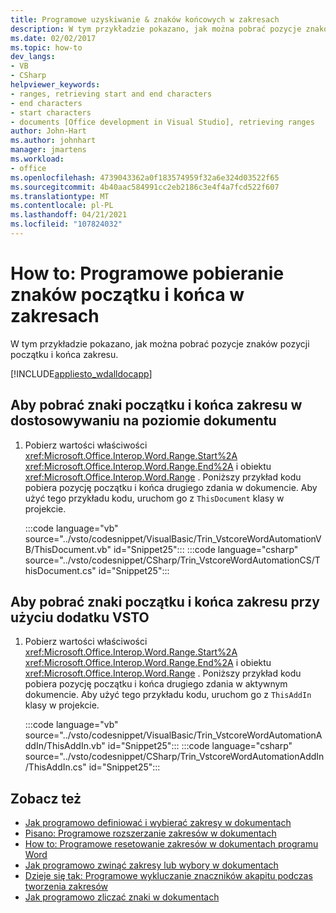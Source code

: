 ```yaml
---
title: Programowe uzyskiwanie & znaków końcowych w zakresach
description: W tym przykładzie pokazano, jak można pobrać pozycje znaków pozycji początku i końca zakresu.
ms.date: 02/02/2017
ms.topic: how-to
dev_langs:
- VB
- CSharp
helpviewer_keywords:
- ranges, retrieving start and end characters
- end characters
- start characters
- documents [Office development in Visual Studio], retrieving ranges
author: John-Hart
ms.author: johnhart
manager: jmartens
ms.workload:
- office
ms.openlocfilehash: 4739043362a0f183574959f32a6e324d03522f65
ms.sourcegitcommit: 4b40aac584991cc2eb2186c3e4f4a7fcd522f607
ms.translationtype: MT
ms.contentlocale: pl-PL
ms.lasthandoff: 04/21/2021
ms.locfileid: "107824032"
---
```

# <a name="how-to-programmatically-retrieve-start-and-end-characters-in-ranges"></a>How to: Programowe pobieranie znaków początku i końca w zakresach
  W tym przykładzie pokazano, jak można pobrać pozycje znaków pozycji początku i końca zakresu.

 [!INCLUDE[appliesto_wdalldocapp](../vsto/includes/appliesto-wdalldocapp-md.md)]

## <a name="to-retrieve-start-and-end-characters-of-a-range-in-a-document-level-customization"></a>Aby pobrać znaki początku i końca zakresu w dostosowywaniu na poziomie dokumentu

1. Pobierz wartości właściwości <xref:Microsoft.Office.Interop.Word.Range.Start%2A> <xref:Microsoft.Office.Interop.Word.Range.End%2A> i obiektu <xref:Microsoft.Office.Interop.Word.Range> . Poniższy przykład kodu pobiera pozycję początku i końca drugiego zdania w dokumencie. Aby użyć tego przykładu kodu, uruchom go z `ThisDocument` klasy w projekcie.

     :::code language="vb" source="../vsto/codesnippet/VisualBasic/Trin_VstcoreWordAutomationVB/ThisDocument.vb" id="Snippet25":::
     :::code language="csharp" source="../vsto/codesnippet/CSharp/Trin_VstcoreWordAutomationCS/ThisDocument.cs" id="Snippet25":::

## <a name="to-retrieve-start-and-end-characters-of-a-range-by-using-a-vsto-add-in"></a>Aby pobrać znaki początku i końca zakresu przy użyciu dodatku VSTO

1. Pobierz wartości właściwości <xref:Microsoft.Office.Interop.Word.Range.Start%2A> <xref:Microsoft.Office.Interop.Word.Range.End%2A> i obiektu <xref:Microsoft.Office.Interop.Word.Range> . Poniższy przykład kodu pobiera pozycję początku i końca drugiego zdania w aktywnym dokumencie. Aby użyć tego przykładu kodu, uruchom go z `ThisAddIn` klasy w projekcie.

     :::code language="vb" source="../vsto/codesnippet/VisualBasic/Trin_VstcoreWordAutomationAddIn/ThisAddIn.vb" id="Snippet25":::
     :::code language="csharp" source="../vsto/codesnippet/CSharp/Trin_VstcoreWordAutomationAddIn/ThisAddIn.cs" id="Snippet25":::

## <a name="see-also"></a>Zobacz też
- [Jak programowo definiować i wybierać zakresy w dokumentach](../vsto/how-to-programmatically-define-and-select-ranges-in-documents.md)
- [Pisano: Programowe rozszerzanie zakresów w dokumentach](../vsto/how-to-programmatically-extend-ranges-in-documents.md)
- [How to: Programowe resetowanie zakresów w dokumentach programu Word](../vsto/how-to-programmatically-reset-ranges-in-word-documents.md)
- [Jak programowo zwinąć zakresy lub wybory w dokumentach](../vsto/how-to-programmatically-collapse-ranges-or-selections-in-documents.md)
- [Dzieje się tak: Programowe wykluczanie znaczników akapitu podczas tworzenia zakresów](../vsto/how-to-programmatically-exclude-paragraph-marks-when-creating-ranges.md)
- [Jak programowo zliczać znaki w dokumentach](../vsto/how-to-programmatically-count-characters-in-documents.md)
